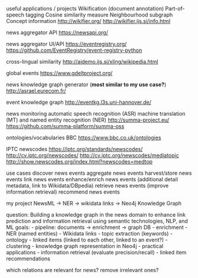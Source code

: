 useful applications / projects
  Wikification (document annotation)
  Part-of-speech tagging
  Cosine similarity measure
  Neighbourhood subgraph
  Concept information 
    http://wikifier.org/
    http://wikifier.ijs.si/info.html

  news aggregator API
    https://newsapi.org/

  news aggregator UI/API
    https://eventregistry.org/
    https://github.com/EventRegistry/event-registry-python

  cross-lingual similarity
    http://aidemo.ijs.si/xling/wikipedia.html

  global events
    https://www.gdeltproject.org/

  news knowledge graph generator (**most similar to my use case?**)
    http://asrael.eurecom.fr/

  event knowledge graph
    http://eventkg.l3s.uni-hannover.de/

  news monitoring
  automatic speech recognition (ASR)
  machine translation (MT)
  and named entity recognition (NER)
    http://summa-project.eu/
    https://github.com/summa-platform/summa-oss

ontologies/vocabularies
  BBC
    https://www.bbc.co.uk/ontologies
  
  IPTC newscodes
    https://iptc.org/standards/newscodes/
    http://cv.iptc.org/newscodes/
    http://cv.iptc.org/newscodes/mediatopic
    http://show.newscodes.org/index.html?newscodes=medtop

use cases
  discover news events
    aggregate news events
    harvest/store news events
  link news events
  enhance/enrich news events (additional detail metadata, link to Wikidata/DBpedia)
  retrieve news events (improve information retrieval)
  recommend news events

my project
  NewsML -> NER -> wikidata links -> Neo4j Knowledge Graph

  question: Building a knowledge graph in the news domain to enhance link prediction and information retrieval using semantic technologies, NLP, and ML
  goals:
    - pipeline: documents -> enrichment -> graph DB
        - enrichment
            - NER (named entities)
            - Wikidata links
            - topic extraction (keywords)
            - ontology
            - linked items (linked to each other, linked to an event?)
            - clustering
        - knowledge graph representation in Neo4j
    - practical applications
        - information retrieval (evaluate precision/recall)
        - linked item recommendations

  which relations are relevant for news? remove irrelevant ones?
